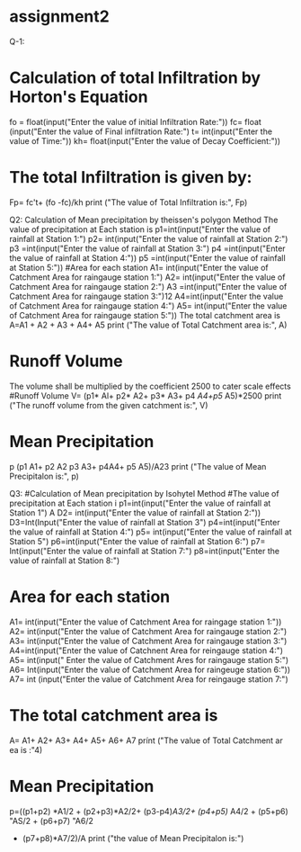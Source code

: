 # assignment2
Q-1:
# Calculation of total Infiltration by Horton's Equation
fo = float(input("Enter the value of initial Infiltration Rate:"))
fc= float (input("Enter the value of Final infiltration Rate:")
t= int(input("Enter the value of Time:"))
kh= float(input("Enter the value of Decay Coefficient:"))
# The total Infiltration is given by:
Fp= fc't+ (fo -fc)/kh
print ("The value of Total Infiltration is:", Fp)

Q2:
 Calculation of Mean precipitation by theissen's polygon Method
 The value of precipitation at Each station is
 p1=int(input("Enter the value of rainfall at Station 1:")
 p2= int(input("Enter the value of rainfall at Station 2:")
 p3 =int(input("Enter the value of rainfall at Station 3:")
 p4 =int(input("Enter the value of rainfall at Station 4:"))
 p5 =int(input("Enter the value of rainfall at Station 5:"))
 #Area for each station
 A1= int(input("Enter the value of Catchment Area for raingauge station 1:")
 A2= int(input("Enter the value of Catchment Area for raingauge station 2:")
 A3 =int(input("Enter the value of Catchment Area for raingauge station 3:")12 A4=int(input("Enter the value of Catchment Area for raingauge station 4:")
 A5= int(input("Enter the value of Catchment Area for raingauge station 5:"))
 The total catchment area is
 A=A1 + A2 + A3 + A4+ A5
 print ("The value of Total Catchment area is:", A)
 # Runoff Volume
 The volume shall be multiplied by the coefficient 2500 to cater scale effects
 #Runoff Volume
 V= (p1* Al+ p2* A2+ p3* A3+ p4 *A4+p5* A5)*2500
 print ("The runoff volume from the given catchment is:", V)
 # Mean Precipitation
 p (p1 A1+ p2 A2 p3 A3+ p4A4+ p5 A5)/A23 print ("The value of Mean Precipitalon is:", p)




 Q3:
 #Calculation of Mean precipitation by Isohytel Method
#The value of precipitation at Each station i
 p1=int(input("Enter the value of rainfall at Station 1")
A D2= int(input("Enter the value of rainfall at Station 2:"))
 D3=Int(Input("Enter the value of rainfall at Station 3")
 p4=int(input("Enter the value of rainfall at Station 4:")
 p5= int(input("Enter the value of rainfall at Station 5")
 p6=int(input("Enter the value of rainfall at Station 6:")
 p7= Int(input("Enter the value of rainfall at Station 7:")
 p8=int(input("Enter the value of rainfall at Station 8:")
 # Area for each station
 A1= int(input("Enter the value of Catchment Area for raingage station 1:"))
 A2= int(input("Enter the value of Catchment Area for raingauge station 2:")
 A3= int(input("Enter the value of Catchment Area for raingauge station 3:")
 A4=int(input("Enter the value of Catchnent Area for reingauge station 4:")
 A5= int(input(" Enter the value of Catchment Ares for raingauge station 5:")
 A6= Int(input("Enter the value of Catchment Area for raingeuge station 6:"))
 A7= int (input("Enter the value of Catchment Area for reingauge station 7:")
# The total catchment area is
 A= A1+ A2+ A3+ A4+ A5+ A6+ A7
 prínt ("The value of Total Catchment ar ea is :"4)
# Mean Precipitation
 p=((p1+p2) *A1/2 + (p2+p3)*A2/2+ (p3-p4)*A3/2+ (p4+p5)* A4/2 + (p5+p6) "AS/2 + (p6+p7) "A6/2
+ (p7+p8)*A7/2)/A
 print ("the value of Mean Precipitalon is:")
